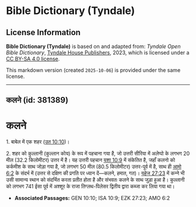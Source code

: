 # Bible Dictionary (Tyndale)

## License Information

**Bible Dictionary (Tyndale)** is based on and adapted from: _Tyndale Open Bible Dictionary_, [Tyndale House Publishers](https://tyndaleopenresources.com/), 2023, which is licensed under a [CC BY-SA 4.0 license](https://creativecommons.org/licenses/by-sa/4.0/legalcode.en).

This markdown version (created `2025-10-06`) is provided under the same license.



--------------------------------

## कलने (id: 381389)

कलने
====

1\. बाबेल में एक शहर ([उत 10:10](https://ref.ly/Gen10:10))।

2\. शहर को कुल्लानी (कुल्लान कोय) के रूप में पहचाना गया है, जो उत्तरी सीरिया में अलेप्पो के लगभग 20 मील (32\.2 किलोमीटर) उत्तर में है। यह उत्तरी पहचान [यशा 10:9](https://ref.ly/Isa10:9) में संकेतित है, जहाँ कलनो को कर्कमीश के साथ जोड़ा गया है, जो लगभग 50 मील (80\.5 किलोमीटर) उत्तर\-पूर्व में है, साथ ही [आमो 6:2](https://ref.ly/Amos6:2) के संदर्भ में (उत्तर से दक्षिण की प्रगति पर ध्यान दें—कलने, हमात, गत)। [यहेज 27:23](https://ref.ly/Ezek27:23) में क‍न्‍ने भी उसी सामान्य स्थान को संदर्भित करता प्रतीत होता है और संभवतः कलने के साथ जुड़ा हुआ है। कुल्लानी को लगभग 741 ईसा पूर्व में अश्शूर के राजा तिग्लथ\-पिलेसर द्वितीय द्वारा कब्जा कर लिया गया था।

* **Associated Passages:** GEN 10:10; ISA 10:9; EZK 27:23; AMO 6:2

